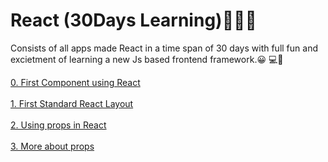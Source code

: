 
# React (30Days Learning)🚀🚀🚀
Consists of all apps made React in a time span of 30 days with full fun and excietment of learning a new Js based frontend framework.😀 💻🚀

<a href="0.First_Component" target="_blank">0. First Component using React</a></br></br>
<a href="1.stadard_react_layout" target="_blank">1. First Standard React Layout</a></br></br>
<a href="2.prpos" target="_blank">2. Using props in React</a></br></br>
<a href="3.OtherProps" target="_blank">3. More about props</a></br></br>

